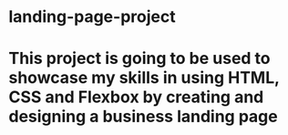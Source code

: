 # landing-page-project
# This project is going to be used to showcase my skills in using HTML, CSS and Flexbox by creating and designing a business landing page

